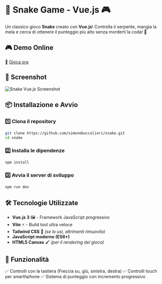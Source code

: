 # 🐍 Snake Game - Vue.js 🎮

Un classico gioco **Snake** creato con **Vue.js**! Controlla il serpente, mangia la mela e cerca di ottenere il punteggio più alto senza morderti la coda! 🚀

## 🎮 Demo Online
🔗 [Gioca ora](https://snake.simonebuccolieri.com) 

## 📸 Screenshot
![Snake Vue.js Screenshot](https://github.com/simonebuccolieri/Snake/public/screenshot.png)  

## 📦 Installazione e Avvio

### 1️⃣ Clona il repository
```sh
git clone https://github.com/simonebuccolieri/snake.git
cd snake
```
### 2️⃣ Installa le dipendenze
```sh
npm install
```
### 3️⃣ Avvia il server di sviluppo
```sh
npm run dev
```
## 🛠️ Tecnologie Utilizzate
- **Vue.js 3** 🖼️ - Framework JavaScript progressivo
- **Vite** ⚡ - Build tool ultra veloce
- **Tailwind CSS** 🎨 *(se lo usi, altrimenti rimuovilo)*
- **JavaScript moderno (ES6+)**
- **HTML5 Canvas** 🖌️ *(per il rendering del gioco)*

## 🚀 Funzionalità
✅ Controlli con la tastiera (Freccia su, giù, sinistra, destra)
✅ Controlli touch per smarthphone
✅ Sistema di punteggio con incremento progressivo   
